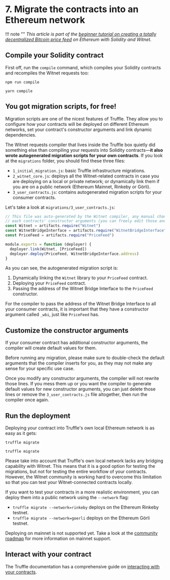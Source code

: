 # 7. Migrate the contracts into an Ethereum network

!!! note ""
    *This article is part of the [beginner tutorial on creating a totally
    decentralized Bitcoin price feed][intro] on Ethereum with Solidity and
    Witnet.*

## Compile your Solidity contract

First off, run the `compile` command, which compiles your Solidity
contracts and recompiles the Witnet requests too:

```console tab="npm"
npm run compile
```

```console tab="yarn"
yarn compile
```

## You got migration scripts, for free!

Migration scripts are one of the nicest features of Truffle. They allow
you to configure how your contracts will be deployed on different
Ethereum networks, set your contract's constructor arguments and link
dynamic dependencies.

The Witnet requests compiler that lives inside the Truffle box quietly
did something else than compiling your requests into Solidity
contracts—**it also wrote autogenerated migration scripts for your own
contracts**. If you look at the `migrations` folder, you should find
these three files:

- `1_initial_migration.js`: basic Truffle infrastructure migrations.
- `2_witnet_core.js`: deploys all the Witnet-related contracts in case
  you are deploying on a local or private network; or dynamically link
  them if you are on a public network (Ethereum Mainnet, Rinkeby or
  Görli).
- `3_user_contracts.js`: contains autogenerated migration scripts for
  your consumer contracts.
  
Let's take a look at `migrations/3_user_contracts.js`:

```js
// This file was auto-generated by the Witnet compiler, any manual changes will be overwritten except
// each contracts' constructor arguments (you can freely edit those and the compiler will respect them).
const Witnet = artifacts.require("Witnet")
const WitnetBridgeInterface = artifacts.require("WitnetBridgeInterface")
const PriceFeed = artifacts.require("PriceFeed")

module.exports = function (deployer) {
  deployer.link(Witnet, [PriceFeed])
  deployer.deploy(PriceFeed, WitnetBridgeInterface.address)
}
```

As you can see, the autogenerated migration script is:

1. Dynamically linking the `Witnet` library to your `PriceFeed` contract.
2. Deploying your `PriceFeed` contract.
3. Passing the address of the Witnet Bridge Interface to the `PriceFeed`
   constructor.
   
For the compiler to pass the address of the Witnet Bridge Interface to
all your consumer contracts, it is important that they have a
constructor argument called `_wbi`, just like `PriceFeed` has.
   
## Customize the constructor arguments

If your consumer contract has additional constructor arguments, the
compiler will create default values for them.

Before running any migration, please make sure to double-check the
default arguments that the compiler inserts for you, as they may not
make any sense for your specific use case.

Once you modify any constructor arguments, the compiler will not rewrite
those lines. If you mess them up or you want the compiler to generate
default values for new constructor arguments, you can just delete those
lines or remove the `3_user_contracts.js` file altogether, then run the
compiler once again.

## Run the deployment

Deploying your contract into Truffle's own local Ethereum network is as
easy as it gets:

```console tab="npm"
truffle migrate
```

```console tab="yarn"
truffle migrate
```

Please take into account that Truffle's own local network lacks any
bridging capability with Witnet. This means that it is a good option for
testing the migrations, but not for testing the entire workflow of your
contracts. However, the Witnet community is working hard to overcome
this limitation so that you can test your Witnet-connected contracts
locally.

If you want to test your contracts in a more realistic environment, you
can deploy them into a public network using the `--network` flag:

- `truffle migrate --network=rinkeby` deploys on the Ethereum Rinkeby
  testnet.
- `truffle migrate --network=goerli` deploys on the Ethereum Görli
  testnet.

Deploying on mainnet is not supported yet. Take a look at the [community
roadmap][roadmap] for more information on mainnet support.

## Interact with your contract

The Truffle documentation has a comprehensive guide on [interacting with
your contracts][interacting].

[intro]: /tutorials/bitcoin-price-feed/introduction
[roadmap]: /community/roadmap
[interacting]: https://www.trufflesuite.com/docs/truffle/getting-started/interacting-with-your-contracts
